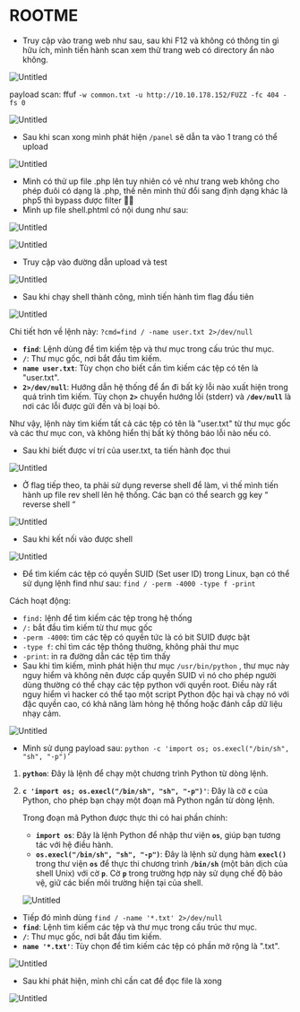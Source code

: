# ROOTME

- Truy cập vào trang web như sau, sau khi F12 và không có thông tin gì hữu ích, mình tiến hành scan xem thử trang web có directory ẩn nào không.

![Untitled](ROOTME%209f37bce9a8244e1fa4a76ee994a448d0/Untitled.png)

payload scan: ffuf `-w common.txt -u http://10.10.178.152/FUZZ -fc 404 -fs 0`

![Untitled](ROOTME%209f37bce9a8244e1fa4a76ee994a448d0/Untitled%201.png)

- Sau khi scan xong mình phát hiện `/panel` sẽ dẫn ta vào 1 trang có thể upload

![Untitled](ROOTME%209f37bce9a8244e1fa4a76ee994a448d0/Untitled%202.png)

- Mình có thử up file .php lên tuy nhiên có vẻ như trang web không cho phép đuôi có dạng là .php, thế nên mình thử đổi sang định dạng khác là php5 thì bypass được filter ✌🏼
- Mình up file shell.phtml có nội dung như sau:

![Untitled](ROOTME%209f37bce9a8244e1fa4a76ee994a448d0/Untitled%203.png)

![Untitled](ROOTME%209f37bce9a8244e1fa4a76ee994a448d0/Untitled%204.png)

- Truy cập vào đường dẫn upload và test

![Untitled](ROOTME%209f37bce9a8244e1fa4a76ee994a448d0/Untitled%205.png)

- Sau khi chạy shell thành công, mình tiến hành tìm flag đầu tiên

![Untitled](ROOTME%209f37bce9a8244e1fa4a76ee994a448d0/Untitled%206.png)

Chi tiết hơn về lệnh này: `?cmd=find / -name user.txt 2>/dev/null`

- **`find`**: Lệnh dùng để tìm kiếm tệp và thư mục trong cấu trúc thư mục.
- **`/`**: Thư mục gốc, nơi bắt đầu tìm kiếm.
- **`name user.txt`**: Tùy chọn cho biết cần tìm kiếm các tệp có tên là "user.txt".
- **`2>/dev/null`**: Hướng dẫn hệ thống để ẩn đi bất kỳ lỗi nào xuất hiện trong quá trình tìm kiếm. Tùy chọn **`2>`** chuyển hướng lỗi (stderr) và **`/dev/null`** là nơi các lỗi được gửi đến và bị loại bỏ.

Như vậy, lệnh này tìm kiếm tất cả các tệp có tên là "user.txt" từ thư mục gốc và các thư mục con, và không hiển thị bất kỳ thông báo lỗi nào nếu có.

- Sau khi biết được ví trí của user.txt, ta tiến hành đọc thui

![Untitled](ROOTME%209f37bce9a8244e1fa4a76ee994a448d0/Untitled%207.png)

- Ở flag tiếp theo, ta phải sử dụng reverse shell để làm, vì thế mình tiến hành up file rev shell lên hệ thống. Các bạn có thể search gg key “ reverse shell “

![Untitled](ROOTME%209f37bce9a8244e1fa4a76ee994a448d0/Untitled%208.png)

- Sau khi kết nối vào được shell

![Untitled](ROOTME%209f37bce9a8244e1fa4a76ee994a448d0/Untitled%209.png)

- Để tìm kiếm các tệp có quyền SUID (Set user ID) trong Linux, bạn có thể sử dụng lệnh find như sau: `find / -perm -4000 -type f -print`

Cách hoạt động:

- `find:` lệnh để tìm kiếm các tệp trong hệ thống
- `/:` bắt đầu tìm kiếm từ thư mục gốc
- `-perm -4000`: tìm các tệp có quyền tức là có bit SUID được bật
- `-type f`: chỉ tìm các tệp thông thường, không phải thư mục
- `-print`: in ra đường dẫn các tệp tìm thấy
- Sau khi tìm kiếm, mình phát hiện thư mục `/usr/bin/python` , thư mục này nguy hiểm và không nên được cấp quyền SUID vì nó cho phép người dùng thường có thể chạy các tệp python với quyền root. Điều này rất nguy hiểm vì hacker có thể tạo một script Python độc hại và chạy nó với đặc quyền cao, có khả năng làm hỏng hệ thống hoặc đánh cắp dữ liệu nhạy cảm.

![Untitled](ROOTME%209f37bce9a8244e1fa4a76ee994a448d0/Untitled%2010.png)

- Mình sử dụng payload sau: `python -c 'import os; os.execl("/bin/sh", "sh", "-p")’`
1. **`python`**: Đây là lệnh để chạy một chương trình Python từ dòng lệnh.
2. **`c 'import os; os.execl("/bin/sh", "sh", "-p")'`**: Đây là cờ **`c`** của Python, cho phép bạn chạy một đoạn mã Python ngắn từ dòng lệnh.
    
    Trong đoạn mã Python được thực thi có hai phần chính:
    
    - **`import os`**: Đây là lệnh Python để nhập thư viện **`os`**, giúp bạn tương tác với hệ điều hành.
    - **`os.execl("/bin/sh", "sh", "-p")`**: Đây là lệnh sử dụng hàm **`execl()`** trong thư viện **`os`** để thực thi chương trình **`/bin/sh`** (một bản dịch của shell Unix) với cờ **`p`**. Cờ **`p`** trong trường hợp này sử dụng chế độ bảo vệ, giữ các biến môi trường hiện tại của shell.
    
    ![Untitled](ROOTME%209f37bce9a8244e1fa4a76ee994a448d0/Untitled%2011.png)
    
- Tiếp đó mình dùng `find / -name '*.txt' 2>/dev/null`
- **`find`**: Lệnh tìm kiếm các tệp và thư mục trong cấu trúc thư mục.
- **`/`**: Thư mục gốc, nơi bắt đầu tìm kiếm.
- **`name '*.txt'`**: Tùy chọn để tìm kiếm các tệp có phần mở rộng là ".txt".

![Untitled](ROOTME%209f37bce9a8244e1fa4a76ee994a448d0/Untitled%2012.png)

- Sau khi phát hiện, mình chỉ cần cat để đọc file là xong

![Untitled](ROOTME%209f37bce9a8244e1fa4a76ee994a448d0/Untitled%2013.png)